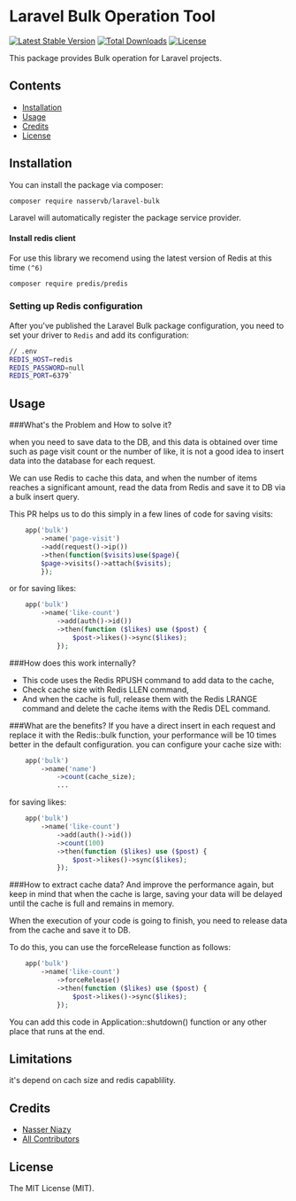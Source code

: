 # Laravel Bulk Operation Tool
[![Latest Stable Version](https://poser.pugx.org/nasservb/laravel-bulk/v)](//packagist.org/packages/nasservb/laravel-bulk) [![Total Downloads](https://poser.pugx.org/nasservb/laravel-bulk/downloads)](//packagist.org/packages/nasservb/laravel-bulk) [![License](https://poser.pugx.org/nasservb/laravel-bulk/license)](//packagist.org/packages/nasservb/laravel-bulk) 

This package provides Bulk operation for Laravel projects.

## Contents

- [Installation](#installation)
- [Usage](#usage)
- [Credits](#credits)
- [License](#license)

## Installation

You can install the package via composer:

```bash
composer require nasservb/laravel-bulk
```

Laravel will automatically register the package service provider.

#### Install redis client

For use this library we recomend using the latest version of Redis at this time `(^6)`

```bash
composer require predis/predis
```

### Setting up Redis configuration

After you've published the Laravel Bulk package configuration, you need to set your driver to `Redis` and add its configuration:

```bash
// .env
REDIS_HOST=redis
REDIS_PASSWORD=null
REDIS_PORT=6379`

```


## Usage

###What's the Problem and How to solve it?

when you need to save data to the DB, and this data is obtained over time such as page visit count or the number of like, it is not a good idea to insert data into the database for each request.

We can use Redis to cache this data, and when the number of items reaches a significant amount, read the data from Redis and save it to DB via a bulk insert query.

This PR helps us to do this simply in a few lines of code for saving visits:
```php 
	app('bulk')
	    ->name('page-visit')
	    ->add(request()->ip())
	    ->then(function($visits)use($page){
		$page->visits()->attach($visits);
	    });
```
or for saving likes:
```php 
	app('bulk')
	    ->name('like-count')
            ->add(auth()->id())
            ->then(function ($likes) use ($post) {
                $post->likes()->sync($likes);
            });
```

###How does this work internally?
- This code uses the Redis RPUSH command to add data to the cache,
- Check cache size with Redis LLEN command,
- And when the cache is full, release them with the Redis LRANGE command and delete the cache items with the Redis DEL command.

###What are the benefits?
If you have a direct insert in each request and replace it with the Redis::bulk function, your performance will be 10 times better in the default configuration. you can configure your cache size with:
```php 
	app('bulk')
	    ->name('name')
            ->count(cache_size); 
            ...
```

for saving likes:
```php 
	app('bulk')
	    ->name('like-count')
            ->add(auth()->id())
            ->count(100)
            ->then(function ($likes) use ($post) {
                $post->likes()->sync($likes);
            });
```
###How to extract cache data?
And improve the performance again, but keep in mind that when the cache is large, saving your data will be delayed until the cache is full and remains in memory.

When the execution of your code is going to finish, you need to release data from the cache and save it to DB.

To do this, you can use the forceRelease function as follows:
```php 
	app('bulk')
	    ->name('like-count')
            ->forceRelease()
            ->then(function ($likes) use ($post) {
                $post->likes()->sync($likes);
            });
```
You can add this code in Application::shutdown() function or any other place that runs at the end.

## Limitations

it's depend on cach size and redis capablility.

## Credits

- [Nasser Niazy](https://github.com/nasservb)
- [All Contributors](../../contributors)

## License

The MIT License (MIT).

